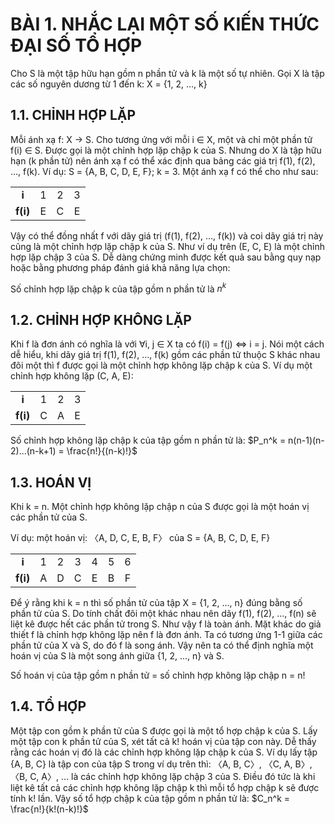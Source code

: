 # BÀI 1. NHẮC LẠI MỘT SỐ KIẾN THỨC ĐẠI SỐ TỔ HỢP

Cho S là một tập hữu hạn gồm n phần tử và k là một số tự nhiên.
Gọi X là tập các số nguyên dương từ 1 đến k: X = {1, 2, …, k}

## 1.1. CHỈNH HỢP LẶP

Mỗi ánh xạ f: X → S. Cho tương ứng với mỗi i ∈ X, một và chỉ một phần tử f(i) ∈ S. Được gọi là một chỉnh hợp lặp chập k của S.
Nhưng do X là tập hữu hạn (k phần tử) nên ánh xạ f có thể xác định qua bảng các giá trị f(1), f(2), …, f(k).
Ví dụ: S = {A, B, C, D, E, F}; k = 3. Một ánh xạ f có thể cho như sau:

|   |   |   |   |
|:-:|:-:|:-:|:-:|
| **i** | 1 | 2 | 3 |
| **f(i)** | E | C | E |

Vậy có thể đồng nhất f với dãy giá trị (f(1), f(2), …, f(k)) và coi dãy giá trị này cũng là một chỉnh hợp lặp chập k của S. Như ví dụ trên (E, C, E) là một chỉnh hợp lặp chập 3 của S. Dễ dàng chứng minh được kết quả sau bằng quy nạp hoặc bằng phương pháp đánh giá khả năng lựa chọn:

Số chỉnh hợp lặp chập k của tập gồm n phần tử là $n^k$

## 1.2. CHỈNH HỢP KHÔNG LẶP

Khi f là đơn ánh có nghĩa là với ∀i, j ∈ X ta có f(i) = f(j) ⇔ i = j. Nói một cách dễ hiểu, khi dãy giá trị f(1), f(2), …, f(k) gồm các phần tử thuộc S khác nhau đôi một thì f được gọi là một chỉnh hợp không lặp chập k của S. Ví dụ một chỉnh hợp không lặp (C, A, E):

|   |   |   |   |
|:-:|:-:|:-:|:-:|
| **i** | 1 | 2 | 3 |
| **f(i)** | C | A | E |

Số chỉnh hợp không lặp chập k của tập gồm n phần tử là: $P_n^k = n(n-1)(n-2)...(n-k+1) = \frac{n!}{(n-k)!}$

## 1.3. HOÁN VỊ

Khi k = n. Một chỉnh hợp không lặp chập n của S được gọi là một hoán vị các phần tử của S.

Ví dụ: một hoán vị: 〈A, D, C, E, B, F〉 của S = {A, B, C, D, E, F}

|   |   |   |   |   |   |   |
|:-:|:-:|:-:|:-:|:-:|:-:|:-:|
| **i** | 1 | 2 | 3 | 4 | 5 | 6 |
| **f(i)** | A | D | C | E | B | F |

Để ý rằng khi k = n thì số phần tử của tập X = {1, 2, …, n} đúng bằng số phần tử của S. Do tính chất đôi một khác nhau nên dãy f(1), f(2), …, f(n) sẽ liệt kê được hết các phần tử trong S. Như vậy f là toàn ánh. Mặt khác do giả thiết f là chỉnh hợp không lặp nên f là đơn ánh. Ta có tương ứng 1-1 giữa các phần tử của X và S, do đó f là song ánh. Vậy nên ta có thể định nghĩa một hoán vị của S là một song ánh giữa {1, 2, …, n} và S.

Số hoán vị của tập gồm n phần tử = số chỉnh hợp không lặp chập n = n!

## 1.4. TỔ HỢP

Một tập con gồm k phần tử của S được gọi là một tổ hợp chập k của S. Lấy một tập con k phần tử của S, xét tất cả k! hoán vị của tập con này. Dễ thấy rằng các hoán vị đó là các chỉnh hợp không lặp chập k của S. Ví dụ lấy tập {A, B, C} là tập con của tập S trong ví dụ trên thì: 〈A, B, C〉, 〈C, A, B〉, 〈B, C, A〉, … là các chỉnh hợp không lặp chập 3 của S. Điều đó tức là khi liệt kê tất cả các chỉnh hợp không lặp chập k thì mỗi tổ hợp chập k sẽ được tính k! lần. Vậy số tổ hợp chập k của tập gồm n phần tử là: $C_n^k = \frac{n!}{k!(n-k)!}$
